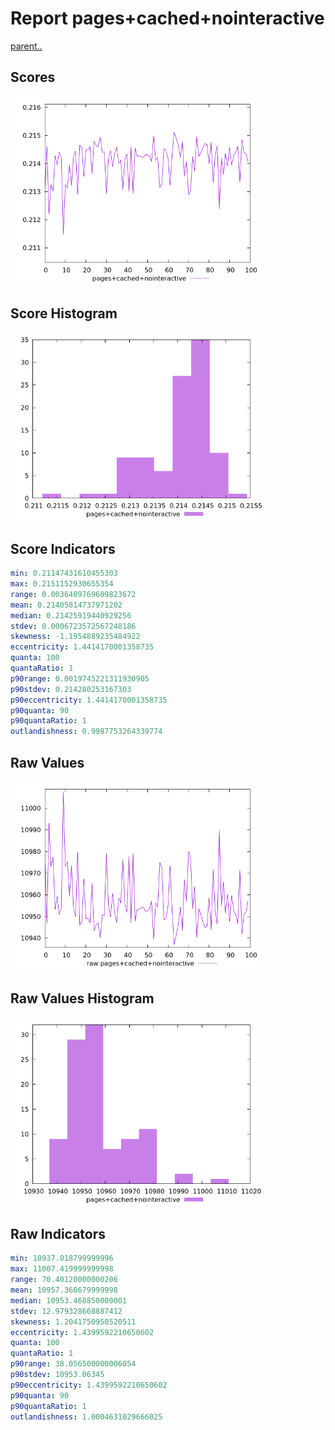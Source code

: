 # Report pages+cached+nointeractive

[parent..](./..)  


## Scores

![score](./score.png)  

## Score Histogram

![hist](./hist.png)  

## Score Indicators

```yaml
min: 0.21147431610455303
max: 0.2151152930655354
range: 0.0036409769609823672
mean: 0.21405814737971202
median: 0.21425919440929256
stdev: 0.0006723572567248186
skewness: -1.1954889235484922
eccentricity: 1.4414170001358735
quanta: 100
quantaRatio: 1
p90range: 0.0019745221311930905
p90stdev: 0.214280253167303
p90eccentricity: 1.4414170001358735
p90quanta: 90
p90quantaRatio: 1
outlandishness: 0.9987753264339774

```

## Raw Values

![raw](./raw.png)  

## Raw Values Histogram

![raw hist](./raw_hist.png)  

## Raw Indicators

```yaml
min: 10937.018799999996
max: 11007.419999999998
range: 70.40120000000206
mean: 10957.360679999998
median: 10953.468850000001
stdev: 12.979328668887412
skewness: 1.2041750950520511
eccentricity: 1.4399592210650602
quanta: 100
quantaRatio: 1
p90range: 38.056500000006054
p90stdev: 10953.06345
p90eccentricity: 1.4399592210650602
p90quanta: 90
p90quantaRatio: 1
outlandishness: 1.0004631029666025

```

<style>
  img {
    max-width: 80%;
  }
</style>
      
